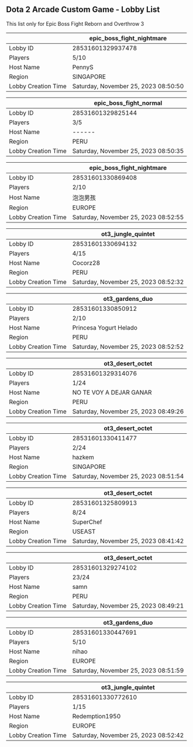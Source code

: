 ## Dota 2 Arcade Custom Game - Lobby List

This list only for Epic Boss Fight Reborn and Overthrow 3

|  | epic_boss_fight_nightmare |
| ------ | ------ |
| Lobby ID | 28531601329937478 |
| Players | 5/10 |
| Host Name | PennyS |
| Region | SINGAPORE |
| Lobby Creation Time | Saturday, November 25, 2023 08:50:50 |


|  | epic_boss_fight_normal |
| ------ | ------ |
| Lobby ID | 28531601329825144 |
| Players | 3/5 |
| Host Name | ------ |
| Region | PERU |
| Lobby Creation Time | Saturday, November 25, 2023 08:50:35 |


|  | epic_boss_fight_nightmare |
| ------ | ------ |
| Lobby ID | 28531601330869408 |
| Players | 2/10 |
| Host Name | 泡泡男孩 |
| Region | EUROPE |
| Lobby Creation Time | Saturday, November 25, 2023 08:52:55 |


|  | ot3_jungle_quintet |
| ------ | ------ |
| Lobby ID | 28531601330694132 |
| Players | 4/15 |
| Host Name | Cocorz28 |
| Region | PERU |
| Lobby Creation Time | Saturday, November 25, 2023 08:52:32 |


|  | ot3_gardens_duo |
| ------ | ------ |
| Lobby ID | 28531601330850912 |
| Players | 2/10 |
| Host Name | Princesa Yogurt Helado |
| Region | PERU |
| Lobby Creation Time | Saturday, November 25, 2023 08:52:52 |


|  | ot3_desert_octet |
| ------ | ------ |
| Lobby ID | 28531601329314076 |
| Players | 1/24 |
| Host Name | NO TE VOY A DEJAR GANAR |
| Region | PERU |
| Lobby Creation Time | Saturday, November 25, 2023 08:49:26 |


|  | ot3_desert_octet |
| ------ | ------ |
| Lobby ID | 28531601330411477 |
| Players | 2/24 |
| Host Name | hazkem |
| Region | SINGAPORE |
| Lobby Creation Time | Saturday, November 25, 2023 08:51:54 |


|  | ot3_desert_octet |
| ------ | ------ |
| Lobby ID | 28531601325809913 |
| Players | 8/24 |
| Host Name | SuperChef |
| Region | USEAST |
| Lobby Creation Time | Saturday, November 25, 2023 08:41:42 |


|  | ot3_desert_octet |
| ------ | ------ |
| Lobby ID | 28531601329274102 |
| Players | 23/24 |
| Host Name | samn |
| Region | PERU |
| Lobby Creation Time | Saturday, November 25, 2023 08:49:21 |


|  | ot3_gardens_duo |
| ------ | ------ |
| Lobby ID | 28531601330447691 |
| Players | 5/10 |
| Host Name | nihao |
| Region | EUROPE |
| Lobby Creation Time | Saturday, November 25, 2023 08:51:59 |


|  | ot3_jungle_quintet |
| ------ | ------ |
| Lobby ID | 28531601330772610 |
| Players | 1/15 |
| Host Name | Redemption1950 |
| Region | EUROPE |
| Lobby Creation Time | Saturday, November 25, 2023 08:52:42 |


